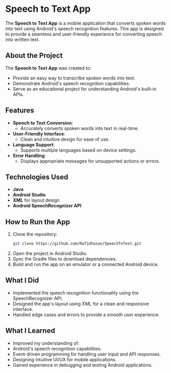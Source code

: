 # Speech to Text App

The **Speech to Text App** is a mobile application that converts spoken words into text using Android's speech recognition features. This app is designed to provide a seamless and user-friendly experience for converting speech into written text.

## About the Project

The **Speech to Text App** was created to:
- Provide an easy way to transcribe spoken words into text.
- Demonstrate Android's speech recognition capabilities.
- Serve as an educational project for understanding Android's built-in APIs.

## Features
- **Speech to Text Conversion**:
  - Accurately converts spoken words into text in real-time.
- **User-Friendly Interface**:
  - Clean and intuitive design for ease of use.
- **Language Support**:
  - Supports multiple languages based on device settings.
- **Error Handling**:
  - Displays appropriate messages for unsupported actions or errors.



## Technologies Used
- **Java**
- **Android Studio**
- **XML** for layout design
- **Android SpeechRecognizer API**

## How to Run the App
1. Clone the repository:
   ```bash
   git clone https://github.com/Raf1dhasan/SpeechToText.git
2. Open the project in Android Studio.
3. Sync the Gradle files to download dependencies.
4. Build and run the app on an emulator or a connected Android device.
   
## What I Did
- Implemented the speech recognition functionality using the SpeechRecognizer API.
- Designed the app's layout using XML for a clean and responsive interface.
- Handled edge cases and errors to provide a smooth user experience.

## What I Learned
- Improved my understanding of:
- Android's speech recognition capabilities.
- Event-driven programming for handling user input and API responses.
- Designing intuitive UI/UX for mobile applications.
- Gained experience in debugging and testing Android applications.
   
